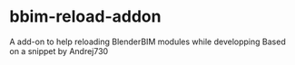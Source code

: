 # bbim-reload-addon
 A add-on to help reloading BlenderBIM modules while developping
 Based on a snippet by Andrej730 

 

